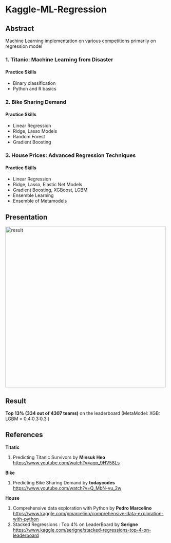 # Kaggle-ML-Regression

## Abstract
Machine Learning implementation on various competitions primarily on regression model

### 1. Titanic: Machine Learning from Disaster
####   Practice Skills
 - Binary classification
 - Python and R basics
  
### 2. Bike Sharing Demand
####   Practice Skills
 - Linear Regression
 - Ridge, Lasso Models
 - Random Forest
 - Gradient Boosting
  
### 3. House Prices: Advanced Regression Techniques
####   Practice Skills
 - Linear Regression
 - Ridge, Lasso, Elastic Net Models
 - Gradient Boosting, XGBoost, LGBM
 - Ensemble Learning
 - Ensemble of Metamodels

## Presentation
<img src="presentation.gif" alt="result" width="500">

## Result
**Top 13% (334 out of 4307 teams)** on the leaderboard (MetaModel: XGB: LGBM = 0.4:0.3:0.3 )

## References
**Titatic**
1.  Predicting Titanic Survivors by **Minsuk Heo**
<br>https://www.youtube.com/watch?v=aqp_9HV58Ls

**Bike**
1. Predicting Bike Sharing Demand by **todaycodes**
<br>https://www.youtube.com/watch?v=Q_MbN-vu_2w 

**House**
1. Comprehensive data exploration with Python by **Pedro Marcelino** 
<br>https://www.kaggle.com/pmarcelino/comprehensive-data-exploration-with-python
2. Stacked Regressions : Top 4% on LeaderBoard by **Serigne**
<br>https://www.kaggle.com/serigne/stacked-regressions-top-4-on-leaderboard
